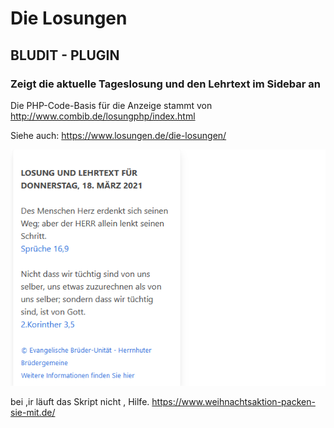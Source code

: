 # Die Losungen
## BLUDIT - PLUGIN 
### Zeigt die aktuelle Tageslosung und den Lehrtext im Sidebar an

Die PHP-Code-Basis für die Anzeige stammt von http://www.combib.de/losungphp/index.html

Siehe auch: https://www.losungen.de/die-losungen/

![screenshot](screenshot.png)

bei ,ir läuft das Skript nicht , Hilfe.
https://www.weihnachtsaktion-packen-sie-mit.de/
